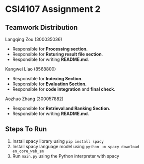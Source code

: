 # CSI4107 Assignment 2
## Teamwork Distribution
Langqing Zou (300035036)
- Responsible for **Processing section**.
- Responsible for **Returing result file section**.
- Responsible for writing **README.md**.

Kangwei Liao (8568800)
- Responsible for **Indexing Section**.
- Responsible for **Evaluation Section**.
- Responsible for **code integration** and **final check**.

Aozhuo Zhang (300057882)
- Responsible for **Retrieval and Ranking Section**.
- Responsible for writing **README.md**.

## Steps To Run
1. Install spacy library using ```pip install spacy```
2. Install spacy language model using ```python -m spacy download en_core_web_sm```
3. Run ```main.py``` using the Python interpreter with spacy